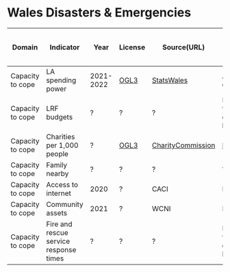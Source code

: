 # Wales Disasters & Emergencies

| Domain           | Indicator                              | Year      | License                                                      | Source(URL)                                                  | Notes                                                        | Indicator Code Added | Data Added to data/ |
| ---------------- | -------------------------------------- | --------- | ------------------------------------------------------------ | ------------------------------------------------------------ | ------------------------------------------------------------ | -------------------- | ------------------- |
| Capacity to cope | LA spending power                      | 2021-2022 | [OGL3](https://www.nationalarchives.gov.uk/doc/open-government-licence/version/3/) | [StatsWales](https://statswales.gov.wales/Catalogue/Local-Government/Finance/Revenue/Budgets/budgetedrevenueexpenditure-by-authority-service) | Add up 12 categories                                         | Yes                  | Yes                 |
| Capacity to cope | LRF budgets                            | ?         | ?                                                            | ?                                                            | Requested for What do they know                              | ?                    | ?                   |
| Capacity to cope | Charities per 1,000 people             | ?         | [OGL3](https://www.nationalarchives.gov.uk/doc/open-government-licence/version/3/) | [CharityCommission](https://register-of-charities.charitycommission.gov.uk/register/full-register-download) | [Refer](https://github.com/britishredcrosssociety/resilience-index/blob/main/R/capacity/health-inequalities/england/access-availability/vcs-presence.R) | On going             | On going            |
| Capacity to cope | Family nearby                          | ?         | ?                                                            | ?                                                            | ?                                                            | ?                    | ?                   |
| Capacity to cope | Access to internet                     | 2020      | ?                                                            | CACI                                                         | Proprietary                                                  | Yes                  | Yes                 |
| Capacity to cope | Community assets                       | 2021      | ?                                                            | WCNI                                                         | Proprietary                                                  | Yes                  | Yes                 |
| Capacity to cope | Fire and rescue service response times | ?         | ?                                                            | ?                                                            | Requested for What do they know                              | ?                    | ?                   |

